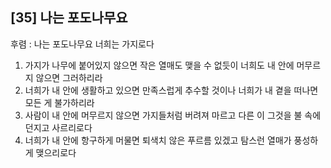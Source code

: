## [35] 나는 포도나무요

후렴 : 나는 포도나무요 너희는 가지로다  
1) 가지가 나무에 붙어있지 않으면 작은 열매도 맺을 수 없듯이 너희도 내 안에 머무르지 않으면 그러하리라  
2) 너희가 내 안에 생활하고 있으면 만족스럽게 추수할 것이나 너희가 내 곁을 떠나면 모든 게 불가하리라  
3) 사람이 내 안에 머무르지 않으면 가지들처럼 버려져 마르고 다른 이 그것을 불 속에 던지고 사르리로다  
4) 너희가 내 안에 항구하게 머물면 퇴색치 않은 푸르름 있겠고 탐스런 열매가 풍성하게 맺으리로다
